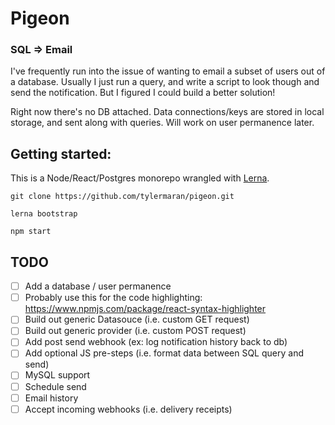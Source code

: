 # Pigeon

### SQL => Email

I've frequently run into the issue of wanting to email a subset of users out of a database. Usually I just run a query, and write a script to look though and send the notification. But I figured I could build a better solution!

Right now there's no DB attached. Data connections/keys are stored in local storage, and sent along with queries. Will work on user permanence later.

## Getting started:

This is a Node/React/Postgres monorepo wrangled with [Lerna](https://github.com/lerna/lerna).

```
git clone https://github.com/tylermaran/pigeon.git

lerna bootstrap

npm start
```

## TODO

-   [ ] Add a database / user permanence
-   [ ] Probably use this for the code highlighting: https://www.npmjs.com/package/react-syntax-highlighter
-   [ ] Build out generic Datasouce (i.e. custom GET request)
-   [ ] Build out generic provider (i.e. custom POST request)
-   [ ] Add post send webhook (ex: log notification history back to db)
-   [ ] Add optional JS pre-steps (i.e. format data between SQL query and send)
-   [ ] MySQL support
-   [ ] Schedule send
-   [ ] Email history
-   [ ] Accept incoming webhooks (i.e. delivery receipts)
